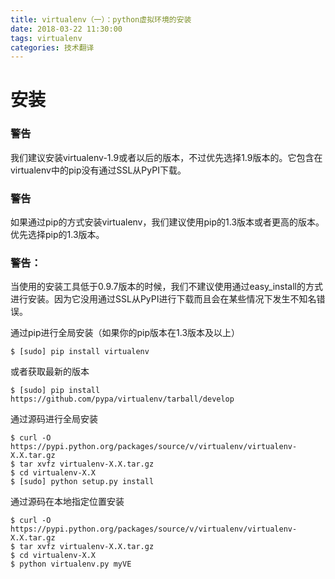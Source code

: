 ```yaml
---
title: virtualenv（一）：python虚拟环境的安装
date: 2018-03-22 11:30:00
tags: virtualenv  
categories: 技术翻译
---
```

# 安装

### 警告
我们建议安装virtualenv-1.9或者以后的版本，不过优先选择1.9版本的。它包含在virtualenv中的pip没有通过SSL从PyPI下载。

### 警告
如果通过pip的方式安装virtualenv，我们建议使用pip的1.3版本或者更高的版本。优先选择pip的1.3版本。

### 警告：
当使用的安装工具低于0.9.7版本的时候，我们不建议使用通过easy_install的方式进行安装。因为它没用通过SSL从PyPI进行下载而且会在某些情况下发生不知名错误。

<!---------------more------------------->
通过pip进行全局安装（如果你的pip版本在1.3版本及以上）
```
$ [sudo] pip install virtualenv
```

或者获取最新的版本
```
$ [sudo] pip install https://github.com/pypa/virtualenv/tarball/develop
```

通过源码进行全局安装
```
$ curl -O https://pypi.python.org/packages/source/v/virtualenv/virtualenv-X.X.tar.gz
$ tar xvfz virtualenv-X.X.tar.gz
$ cd virtualenv-X.X
$ [sudo] python setup.py install
```

通过源码在本地指定位置安装
```
$ curl -O https://pypi.python.org/packages/source/v/virtualenv/virtualenv-X.X.tar.gz
$ tar xvfz virtualenv-X.X.tar.gz
$ cd virtualenv-X.X
$ python virtualenv.py myVE
```
































